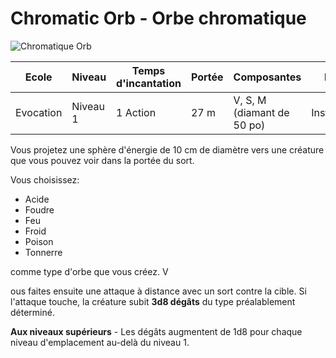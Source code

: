 # Chromatic Orb - Orbe chromatique

![Chromatique Orb](../.../_images/chromatic_orb.png)

|Ecole|Niveau|Temps d'incantation|Portée|Composantes|Durée|
|-|-|-|-|-|-|
|Evocation|Niveau 1|1 Action|27 m|V, S, M (diamant de 50 po)|Instantanée|

Vous projetez une sphère d'énergie de 10 cm de diamètre vers une créature que vous pouvez voir dans la portée du sort. 

Vous choisissez:
* Acide
* Foudre
* Feu
* Froid
* Poison
* Tonnerre 

comme type d'orbe que vous créez. V

ous faites ensuite une attaque à distance avec un sort contre la cible. Si l'attaque touche, la créature subit **3d8 dégâts** du type préalablement déterminé.

**Aux niveaux supérieurs** -  Les dégâts augmentent de 1d8 pour chaque niveau d'emplacement au-delà du niveau 1.